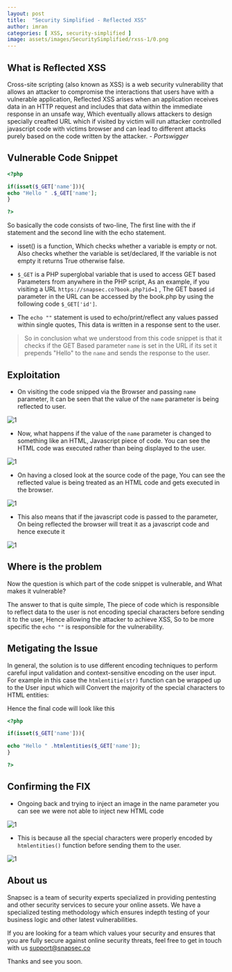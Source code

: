 ```yaml
---
layout: post
title:  "Security Simplified - Reflected XSS"
author: imran
categories: [ XSS, security-simplified ]
image: assets/images/SecuritySimplified/rxss-1/0.png
---
```





## What is Reflected XSS

Cross-site scripting (also known as XSS) is a web security vulnerability that allows an attacker to compromise the interactions that users have with a vulnerable application, Reflected XSS arises when an application receives data in an HTTP request and includes that data within the immediate response in an unsafe way, Which eventually allows attackers to design specially creafted URL which if visited by victim will run attacker controlled javascript code with victims browser and can lead to different attacks purely based on the code written by the attacker. _- Portswigger_


## Vulnerable Code Snippet


```php
<?php

if(isset($_GET['name'])){
echo "Hello " .$_GET['name'];
}

?>

```

So basically the code consists of two-line, The first line with the if statement and the second line with the echo statement. 

- isset() is a function, Which checks whether a variable is empty or not. Also checks whether the variable is set/declared, If the variable is not empty it returns True otherwise false.


- `$_GET` is a PHP superglobal variable that is used to access GET based Parameters from anywhere in the PHP script, As an example, if you visiting a URL `https://snapsec.co?book.php?id=1` , The GET based `id` parameter in the URL can be accessed by the book.php by using the following code `$_GET['id']`.

- The `echo ""` statement is used to echo/print/reflect any values passed within single quotes, This data is written in a response sent to the user.


> So in conclusion what we understood from this code snippet is that it checks if the GET Based parameter `name` is set in the URL if its set it prepends "Hello" to the `name` and sends the response to the user.

## Exploitation

- On visiting the code snipped via the Browser and passing `name` parameter, It can be seen that the value of the `name` parameter is being reflected to user.

![1](/blog/assets/images/SecuritySimplified/rxss-1/1.png)



- Now, what happens if the value of the `name` parameter is changed to something like an HTML, Javascript piece of code. You can see the HTML code was executed rather than being displayed to the user.

![1](/blog/assets/images/SecuritySimplified/rxss-1/2.png)



- On having a closed look at the source code of the page, You can see the reflected value is being treated as an HTML code and gets executed in the browser.


![1](/blog/assets/images/SecuritySimplified/rxss-1/3.png)




- This also means that if the javascript code is passed to the parameter, On being reflected the browser will treat it as a javascript code and hence execute it

![1](/blog/assets/images/SecuritySimplified/rxss-1/4.png)



## Where is the problem

Now the question is which part of the code snippet is vulnerable, and What makes it vulnerable?

The answer to that is quite simple, The piece of code which is responsible to reflect data to the user is not encoding special characters before sending it to the user, Hence allowing the attacker to achieve XSS, So to be more specific the `echo ""` is responsible for the vulnerability.


## Metigating the Issue

In general, the solution is to use different encoding techniques to perform careful input validation and context-sensitive encoding on the user input. For example in this case the `htmlentitie(str)` function can be wrapped up to the User input which will Convert the majority of the special characters to HTML entities:




Hence the final code will look like this

```php
<?php

if(isset($_GET['name'])){

echo "Hello " .htmlentities($_GET['name']);
}

?>
```


## Confirming the FIX

- Ongoing back and trying to inject an image in the name parameter you can see we were not able to inject new HTML code

![1](/blog/assets/images/SecuritySimplified/rxss-1/5.png)


- This is because all the special characters were properly encoded by `htmlentities()` function before sending them to the user.

![1](/blog/assets/images/SecuritySimplified/rxss-1/6.png)


## About us
Snapsec is a team of security experts specialized in providing pentesting and other security services to secure your online assets. We have a specialized testing methodology which ensures indepth testing of your business logic and other latest vulnerabilities.

If you are looking for a team which values your security and ensures that you are fully secure against online security threats, feel free to get in touch with us support@snapsec.co

Thanks and see you soon.



